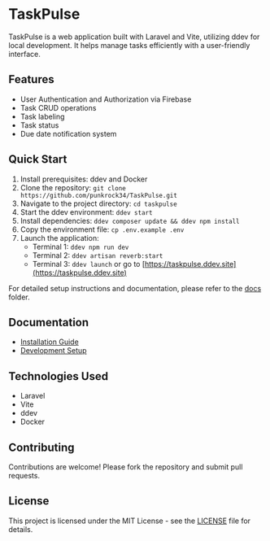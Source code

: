 # TaskPulse

TaskPulse is a web application built with Laravel and Vite, utilizing ddev for local development. It helps manage tasks efficiently with a user-friendly interface.

## Features

- User Authentication and Authorization via Firebase
- Task CRUD operations
- Task labeling
- Task status
- Due date notification system

## Quick Start

1. Install prerequisites: ddev and Docker
2. Clone the repository: `git clone https://github.com/punkrock34/TaskPulse.git`
3. Navigate to the project directory: `cd taskpulse`
4. Start the ddev environment: `ddev start`
5. Install dependencies: `ddev composer update && ddev npm install`
6. Copy the environment file: `cp .env.example .env`
7. Launch the application:
   - Terminal 1: `ddev npm run dev`
   - Terminal 2: `ddev artisan reverb:start`
   - Terminal 3: `ddev launch` or go to [https://taskpulse.ddev.site](https://taskpulse.ddev.site)

For detailed setup instructions and documentation, please refer to the [docs](./docs) folder.

## Documentation

- [Installation Guide](./docs/installation.md)
- [Development Setup](./docs/development.md)

## Technologies Used

- Laravel
- Vite
- ddev
- Docker

## Contributing

Contributions are welcome! Please fork the repository and submit pull requests.

## License

This project is licensed under the MIT License - see the [LICENSE](./LICENSE) file for details.
